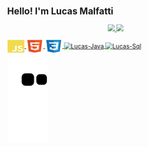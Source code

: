 ## Hello! I'm Lucas Malfatti 

<div align="center">
  <a href="https://github.com/lucasmalfatti">
  <img height="180em" src="https://github-readme-stats.vercel.app/api?username=lucasmalfatti&show_icons=true&theme=tokyonight&include_all_commits=true&count_private=true"/>
  <img height="180em" src="https://github-readme-stats.vercel.app/api/top-langs/?username=lucasmalfatti&layout=compact&langs_count=7&theme=tokyonight"/>
</div>
<div style="display: inline_block"><br>
  <img align="center" alt="Lucas-Js" height="30" width="40" src="https://raw.githubusercontent.com/devicons/devicon/master/icons/javascript/javascript-plain.svg">
  <img align="center" alt="Lucas-HTML" height="30" width="40" src="https://raw.githubusercontent.com/devicons/devicon/master/icons/html5/html5-original.svg">
  <img align="center" alt="Lucas-CSS" height="30" width="40" src="https://raw.githubusercontent.com/devicons/devicon/master/icons/css3/css3-original.svg">
  <img align="center" alt="Lucas-Java" height="30" width="40" src="https://cdn.jsdelivr.net/gh/devicons/devicon/icons/java/java-original-wordmark.svg" >
  <img align="center" alt="Lucas-Sql" height="30" width="40" src="https://cdn.jsdelivr.net/gh/devicons/devicon/icons/postgresql/postgresql-plain.svg" />
</div>

<div>
 
  ![Snake animation](https://github.com/lucasmalfatti/lucasmalfatti/blob/output/github-contribution-grid-snake.svg)

  </div> 
